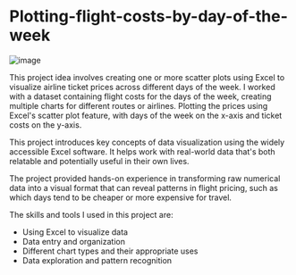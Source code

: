 # Plotting-flight-costs-by-day-of-the-week
![image](https://github.com/user-attachments/assets/b3c53bb6-a588-4103-850e-7003ad24981d)

This project idea involves creating one or more scatter plots using Excel to visualize airline ticket prices across different days of the week. I worked with a dataset containing flight costs for the days of the week, creating multiple charts for different routes or airlines. Plotting the prices using Excel's scatter plot feature, with days of the week on the x-axis and ticket costs on the y-axis. 

This project introduces key concepts of data visualization using the widely accessible Excel software. It helps work with real-world data that's both relatable and potentially useful in their own lives. 

The project provided hands-on experience in transforming raw numerical data into a visual format that can reveal patterns in flight pricing, such as which days tend to be cheaper or more expensive for travel.

The skills and tools I used in this project are:

- Using Excel to visualize data
- Data entry and organization
- Different chart types and their appropriate uses
- Data exploration and pattern recognition
